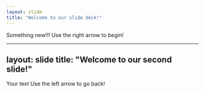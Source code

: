```yaml
---
layout: slide
title: "Welcome to our slide deck!"
---
```

Something new!!!
Use the right arrow to begin!

---
layout: slide
title: "Welcome to our second slide!"
---
Your text
Use the left arrow to go back!

